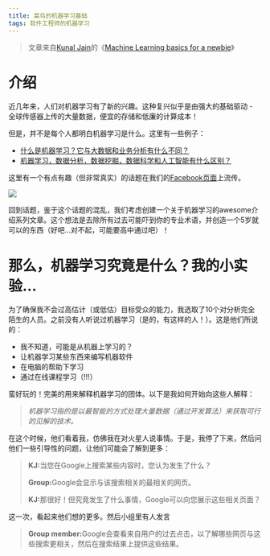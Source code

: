 ```yaml
---
title: 菜鸟的机器学习基础
tags: 软件工程师的机器学习
---
```

>文章来自[Kunal Jain](https://www.analyticsvidhya.com/blog/author/kunalj/)的《[Machine Learning basics for a newbie](https://www.analyticsvidhya.com/blog/2015/06/machine-learning-basics/)》

# 介绍
近几年来，人们对机器学习有了新的兴趣。这种复兴似乎是由强大的基础驱动 - 全球传感器上传的大量数据，便宜的存储和低廉的计算成本！

但是，并不是每个人都明白机器学习是什么。这里有一些例子：
* [什么是机器学习？它与大数据和业务分析有什么不同？](https://discuss.analyticsvidhya.com/t/what-is-machine-learning-and-how-is-it-different-from-big-data-and-business-analytics/306)
* [机器学习，数据分析，数据挖掘，数据科学和人工智能有什么区别？](https://discuss.analyticsvidhya.com/t/what-is-the-difference-between-machine-learning-data-analysis-data-mining-data-science-and-ai/572)

这里有一个有点有趣（但非常真实）的话题在我们的[Facebook页面](https://www.facebook.com/AnalyticsVidhya/)上流传。

![](10945756_10202550638602268_6848260291113352290_n.jpg)

回到话题，鉴于这个话题的混乱，我们考虑创建一个关于机器学习的awesome介绍系列文章。这个想法是去除所有过去可能吓到你的专业术语，并创造一个5岁就可以的东西（好吧...对不起，可能要高中通过吧）！

# 那么，机器学习究竟是什么？我的小实验...
为了确保我不会过高估计（或低估）目标受众的能力，我选取了10个对分析完全陌生的人员。之前没有人听说过机器学习（是的，有这样的人！）。这是他们所说的：
* 我不知道，可能是从机器上学习的？
* 让机器学习某些东西来编写机器软件
* 在电脑的帮助下学习
* 通过在线课程学习（!!!）

蛮好玩的！完美的用来解释机器学习的团体。以下是我如何开始向这些人解释：
> <i>机器学习指的是以最智能的方式处理大量数据（通过开发算法）来获取可行的见解的技术。</i>

在这个时候，他们看着我，仿佛我在对火星人说事情。于是，我停了下来，然后问他们一些引导性的问题，让他们可能会了解到更多：
> <strong>KJ:</strong>当您在Google上搜索某些内容时，您认为发生了什么？
>
> <strong>Group:</strong>Google会显示与该搜索相关的最相关的网页。
>
><strong>KJ:</strong>那很好！但究竟发生了什么事情，Google可以向您展示这些相关页面？

这一次，看起来他们想的更多。然后小组里有人发言

><strong>Group member:</strong>Google会查看来自用户的过去点击，以了解哪些网页与这些搜索更相关，然后在搜索结果上提供这些结果。
>
>
